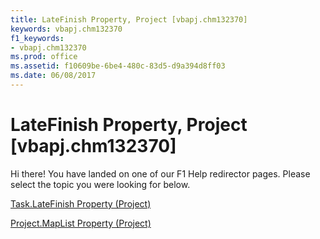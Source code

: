 ```yaml
---
title: LateFinish Property, Project [vbapj.chm132370]
keywords: vbapj.chm132370
f1_keywords:
- vbapj.chm132370
ms.prod: office
ms.assetid: f10609be-6be4-480c-83d5-d9a394d8ff03
ms.date: 06/08/2017
---
```



# LateFinish Property, Project [vbapj.chm132370]

Hi there! You have landed on one of our F1 Help redirector pages. Please select the topic you were looking for below.

[Task.LateFinish Property (Project)](http://msdn.microsoft.com/library/27750d44-8b3d-fa89-8fe2-3065fa7665ac%28Office.15%29.aspx)

[Project.MapList Property (Project)](http://msdn.microsoft.com/library/b124f86e-fec6-ab92-93ff-5db4eff16892%28Office.15%29.aspx)


